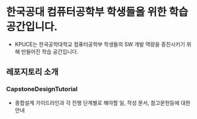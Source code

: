 # 한국공대 컴퓨터공학부 학생들을 위한 학습 공간입니다.
   * KPUCE는 한국공학대학교 컴퓨터공학부 학생들의 SW 개발 역량을 증진시키기 위해 만들어진 학습 공간입니다.

## 레포지토리 소개

### CapstoneDesignTutorial
  * 종합설계 가이드라인과 각 진행 단계별로 해야할 일, 작성 문서, 참고문헌등에 대한 안내
